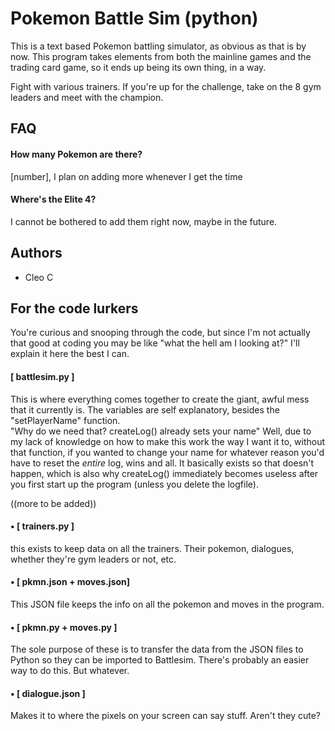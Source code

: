
# Pokemon Battle Sim (python)
This is a text based Pokemon battling simulator, as obvious as that is by now. This program takes elements from both the mainline games and the trading card game, so it ends up being its own thing, in a way.

Fight with various trainers. If you're up for the challenge, take on the 8 gym leaders and meet with the champion. 


## FAQ

#### How many Pokemon are there?

[number], I plan on adding more whenever I get the time

#### Where's the Elite 4?

I cannot be bothered to add them right now, maybe in the future.


## Authors

- Cleo C


## For the code lurkers
You're curious and snooping through the code, but since I'm not actually that good at coding you may be like "what the hell am I looking at?" I'll explain it here the best I can.

#### [ battlesim.py ]
This is where everything comes together to create the giant, awful mess that it currently is. The variables are self explanatory, besides the "setPlayerName" function.  
"Why do we need that? createLog() already sets your name" Well, due to my lack of knowledge on how to make this work the way I want it to, without that function, if you wanted to change your name for whatever reason you'd have to reset the *entire* log, wins and all. It basically exists so that doesn't happen, which is also why createLog() immediately becomes useless after you first start up the program (unless you delete the logfile).

((more to be added))

#### • [ trainers.py ]
this exists to keep data on all the trainers. Their pokemon, dialogues, whether they're gym leaders or not, etc.

#### • [ pkmn.json + moves.json]
This JSON file keeps the info on all the pokemon and moves in the program.

#### • [ pkmn.py + moves.py ]
The sole purpose of these is to transfer the data from the JSON files to Python so they can be imported to Battlesim. There's probably an easier way to do this. But whatever.

#### • [ dialogue.json ]
Makes it to where the pixels on your screen can say stuff. Aren't they cute?
